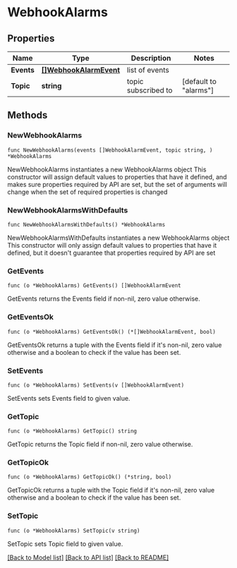 # WebhookAlarms

## Properties

Name | Type | Description | Notes
------------ | ------------- | ------------- | -------------
**Events** | [**[]WebhookAlarmEvent**](WebhookAlarmEvent.md) | list of events | 
**Topic** | **string** | topic subscribed to | [default to "alarms"]

## Methods

### NewWebhookAlarms

`func NewWebhookAlarms(events []WebhookAlarmEvent, topic string, ) *WebhookAlarms`

NewWebhookAlarms instantiates a new WebhookAlarms object
This constructor will assign default values to properties that have it defined,
and makes sure properties required by API are set, but the set of arguments
will change when the set of required properties is changed

### NewWebhookAlarmsWithDefaults

`func NewWebhookAlarmsWithDefaults() *WebhookAlarms`

NewWebhookAlarmsWithDefaults instantiates a new WebhookAlarms object
This constructor will only assign default values to properties that have it defined,
but it doesn't guarantee that properties required by API are set

### GetEvents

`func (o *WebhookAlarms) GetEvents() []WebhookAlarmEvent`

GetEvents returns the Events field if non-nil, zero value otherwise.

### GetEventsOk

`func (o *WebhookAlarms) GetEventsOk() (*[]WebhookAlarmEvent, bool)`

GetEventsOk returns a tuple with the Events field if it's non-nil, zero value otherwise
and a boolean to check if the value has been set.

### SetEvents

`func (o *WebhookAlarms) SetEvents(v []WebhookAlarmEvent)`

SetEvents sets Events field to given value.


### GetTopic

`func (o *WebhookAlarms) GetTopic() string`

GetTopic returns the Topic field if non-nil, zero value otherwise.

### GetTopicOk

`func (o *WebhookAlarms) GetTopicOk() (*string, bool)`

GetTopicOk returns a tuple with the Topic field if it's non-nil, zero value otherwise
and a boolean to check if the value has been set.

### SetTopic

`func (o *WebhookAlarms) SetTopic(v string)`

SetTopic sets Topic field to given value.



[[Back to Model list]](../README.md#documentation-for-models) [[Back to API list]](../README.md#documentation-for-api-endpoints) [[Back to README]](../README.md)


